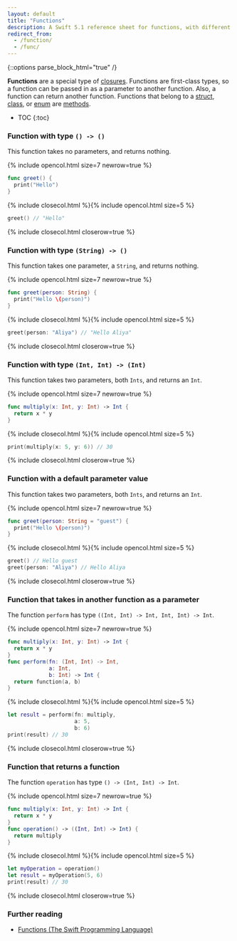 ```yaml
---
layout: default
title: "Functions"
description: A Swift 5.1 reference sheet for functions, with different kinds of functions and usage examples.
redirect_from:
  - /function/
  - /func/
---
```

{::options parse_block_html="true" /}

**Functions** are a special type of [closures](/closures). Functions are first-class types, so a function can be passed in as a parameter to another function. Also, a function can return another function. Functions that belong to a [struct](/structs-and-classes), [class](/structs-and-classes), or [enum](/enums) are [methods](/methods).

* TOC
{:toc}

### Function with type `() -> ()`

This function takes no parameters, and returns nothing.

{% include opencol.html size=7 newrow=true %}

```swift
func greet() {
  print("Hello")
}
```

{% include closecol.html %}{% include opencol.html size=5 %}

```swift
greet() // "Hello"
```

{% include closecol.html closerow=true %}

### Function with type `(String) -> ()`

This function takes one parameter, a `String`, and returns nothing.

{% include opencol.html size=7 newrow=true %}

```swift
func greet(person: String) {
  print("Hello \(person)")
}
```

{% include closecol.html %}{% include opencol.html size=5 %}

```swift
greet(person: "Aliya") // "Hello Aliya"
```

{% include closecol.html closerow=true %}

### Function with type `(Int, Int) -> (Int)`

This function takes two parameters, both `Ints`, and returns an `Int`.

{% include opencol.html size=7 newrow=true %}

```swift
func multiply(x: Int, y: Int) -> Int {
  return x * y
}
```

{% include closecol.html %}{% include opencol.html size=5 %}

```swift
print(multiply(x: 5, y: 6)) // 30
```

{% include closecol.html closerow=true %}

### Function with a default parameter value

This function takes two parameters, both `Ints`, and returns an `Int`.

{% include opencol.html size=7 newrow=true %}

```swift
func greet(person: String = "guest") {
  print("Hello \(person)")
}
```

{% include closecol.html %}{% include opencol.html size=5 %}

```swift
greet() // Hello guest
greet(person: "Aliya") // Hello Aliya
```

{% include closecol.html closerow=true %}

### Function that takes in another function as a parameter

The function `perform` has type `((Int, Int) -> Int, Int, Int) -> Int`.

{% include opencol.html size=7 newrow=true %}

```swift
func multiply(x: Int, y: Int) -> Int {
  return x * y
}
func perform(fn: (Int, Int) -> Int, 
             a: Int, 
             b: Int) -> Int {
  return function(a, b)
}
```

{% include closecol.html %}{% include opencol.html size=5 %}

```swift
let result = perform(fn: multiply, 
                     a: 5, 
                     b: 6)
print(result) // 30
```

{% include closecol.html closerow=true %}

### Function that returns a function

The function `operation` has type `() -> (Int, Int) -> Int`.

{% include opencol.html size=7 newrow=true %}

```swift
func multiply(x: Int, y: Int) -> Int {
  return x * y
}
func operation() -> ((Int, Int) -> Int) {
  return multiply
}
```

{% include closecol.html %}{% include opencol.html size=5 %}

```swift
let myOperation = operation()
let result = myOperation(5, 6)
print(result) // 30
```

{% include closecol.html closerow=true %}

### Further reading

* [Functions (The Swift Programming Language)](https://docs.swift.org/swift-book/LanguageGuide/Functions.html)

